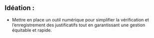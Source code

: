 ## Idéation : 
- Mettre en place un outil numérique pour simplifier la vérification et l’enregistrement des justificatifs tout en garantissant une gestion équitable et rapide.